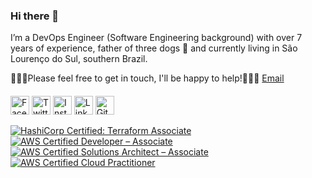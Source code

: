 ### Hi there 👋

I’m a DevOps Engineer (Software Engineering background) with over 7 years of experience, father of three dogs :dog: and currently living in São Lourenço do Sul, southern Brazil.


👨🏻‍💻Please feel free to get in touch, I'll be happy to help!💁🏻‍♂️ [Email](rsilveiracc@gmail.com)

####

<a href="https://www.facebook.com/rsilveira65" target="_blank"><img src="https://cdn2.iconfinder.com/data/icons/social-media-2285/512/1_Facebook_colored_svg_copy-512.png" alt="Facebook" width="30"></a>
<a href="https://twitter.com/_rsilveira" target="_blank"><img src="https://cdn2.iconfinder.com/data/icons/social-media-2285/512/1_Twitter2_colored_svg-512.png" alt="Twitter" width="30"></a>
<a href="https://www.instagram.com/rsilveira__/" target="_blank"><img src="https://cdn2.iconfinder.com/data/icons/social-media-2285/512/1_Instagram_colored_svg_1-512.png" alt="Instagram" width="30"></a>
<a href="https://www.linkedin.com/in/r-silveira/" target="_blank"><img src="https://cdn2.iconfinder.com/data/icons/social-media-2285/512/1_Linkedin_unofficial_colored_svg-512.png" alt="LinkedIn" width="30"></a>
<a href="https://github.com/rsilveira65" target="_blank"><img src="https://cdn1.iconfinder.com/data/icons/logotypes/32/github-512.png" alt="GitHub" width="30"></a>

<!--START_SECTION:badges-->

[![HashiCorp Certified: Terraform Associate](https://images.credly.com/size/110x110/images/99289602-861e-4929-8277-773e63a2fa6f/image.png)](http://www.credly.com/badges/457a9289-a27c-4580-b9a1-8ef499b520f0 "HashiCorp Certified: Terraform Associate")
[![AWS Certified Developer – Associate](https://images.credly.com/size/110x110/images/598f6ac6-2dbd-4394-8ae4-943b2f4c43ea/AWS-Developer-Associate-2020.png)](http://www.credly.com/badges/385632f6-9d0d-466e-b9a5-9b2197dc0fbf "AWS Certified Developer – Associate")
[![AWS Certified Solutions Architect – Associate](https://images.credly.com/size/110x110/images/4bc21d8b-4afe-4fbd-9a90-a9de8bf7b240/AWS-SolArchitect-Associate-2020.png)](http://www.credly.com/badges/f02d2a17-7d4d-4c3d-a812-2071d8672d7a "AWS Certified Solutions Architect – Associate")
[![AWS Certified Cloud Practitioner](https://images.credly.com/size/110x110/images/68468004-5a85-4f3b-bc58-590773979486/AWS-CloudPractitioner-2020.png)](http://www.credly.com/badges/6841ad72-ee97-4761-ba62-eaa174760d88 "AWS Certified Cloud Practitioner")
<!--END_SECTION:badges-->
